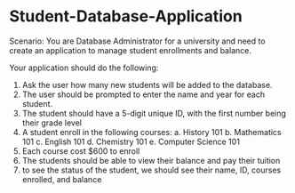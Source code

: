 # Student-Database-Application

Scenario: You are Database Administrator for a university and need to create an application to manage student enrollments and balance.

Your application should do the following: 

1. Ask the user how many new students will be added to the database.
2. The user should be prompted to enter the name and year for each student.
3. The student should have a 5-digit unique ID, with the first number being their grade level
4. A student enroll in the following courses:
    a. History 101
    b. Mathematics 101
    c. English 101 
    d. Chemistry 101
    e. Computer Science 101
5. Each course cost $600 to enroll
6. The students should be able to view their balance and pay their tuition 
7. to see the status of the student, we should see their name, ID, courses enrolled, and balance

